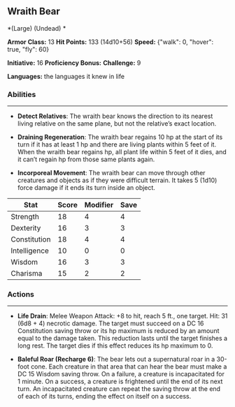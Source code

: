 ## Wraith Bear
*(Large) (Undead) *

**Armor Class:** 13
**Hit Points:** 133 (14d10+56)
**Speed:** {"walk": 0, "hover": true, "fly": 60}

**Initiative:** 16
**Proficiency Bonus:**
**Challenge:** 9

**Languages:** the languages it knew in life

### Abilities
 --- 
- **Detect Relatives**: The wraith bear knows the direction to its nearest living relative on the same plane, but not the relative’s exact location.

- **Draining Regeneration**: The wraith bear regains 10 hp at the start of its turn if it has at least 1 hp and there are living plants within 5 feet of it. When the wraith bear regains hp, all plant life within 5 feet of it dies, and it can’t regain hp from those same plants again.

- **Incorporeal Movement**: The wraith bear can move through other creatures and objects as if they were difficult terrain. It takes 5 (1d10) force damage if it ends its turn inside an object.



| Stat | Score | Modifier | Save |
| ---- | ---- | ---- | ---- |
| Strength | 18 | 4 | 4 |
| Dexterity | 16 | 3 | 3 |
| Constitution | 18 | 4 | 4 |
| Intelligence | 10 | 0 | 0 |
| Wisdom | 16 | 3 | 3 |
| Charisma | 15 | 2 | 2 |

### Actions
 --- 
- **Life Drain**: Melee Weapon Attack: +8 to hit, reach 5 ft., one target. Hit: 31 (6d8 + 4) necrotic damage. The target must succeed on a DC 16 Constitution saving throw or its hp maximum is reduced by an amount equal to the damage taken. This reduction lasts until the target finishes a long rest. The target dies if this effect reduces its hp maximum to 0.

- **Baleful Roar (Recharge 6)**: The bear lets out a supernatural roar in a 30-foot cone. Each creature in that area that can hear the bear must make a DC 15 Wisdom saving throw. On a failure, a creature is incapacitated for 1 minute. On a success, a creature is frightened until the end of its next turn. An incapacitated creature can repeat the saving throw at the end of each of its turns, ending the effect on itself on a success.

